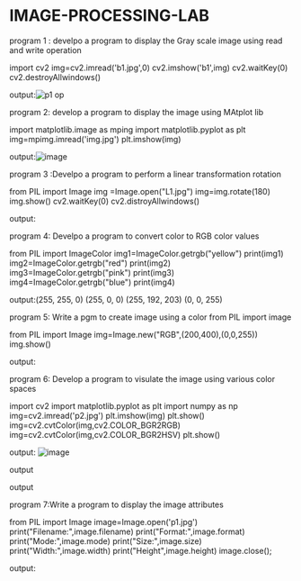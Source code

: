 # IMAGE-PROCESSING-LAB


program 1 : develpo a program to display the Gray scale image using read and write  operation

import cv2
img=cv2.imread('b1.jpg',0)
cv2.imshow('b1',img)
cv2.waitKey(0)
cv2.destroyAllwindows()

output:![p1 op](https://user-images.githubusercontent.com/99865210/173809761-c66e0bbd-5701-451a-8a3d-5b32f00b0b17.png)



program  2: develop a program to display the image using MAtplot lib


import matplotlib.image as mping
import matplotlib.pyplot as plt
img=mpimg.imread('img.jpg')
plt.imshow(img)

output:![image](https://user-images.githubusercontent.com/99865210/173810407-90c87e31-b982-447f-a650-7f18da4ece6c.png)

program 3 :Develpo a program to perform a linear transformation rotation

from PIL import Image
img =Image.open("L1.jpg")
img=img.rotate(180)
img.show()
cv2.waitKey(0)
cv2.distroyAllwindows()

output:<br>

program 4: Develpo a program to convert color to RGB color values

from PIL import ImageColor
img1=ImageColor.getrgb("yellow")
print(img1)
img2=ImageColor.getrgb("red")
print(img2)
img3=ImageColor.getrgb("pink")
print(img3)
img4=ImageColor.getrgb("blue")
print(img4)

output:(255, 255, 0)
(255, 0, 0)
(255, 192, 203)
(0, 0, 255)

program 5: Write a pgm to create image using a color from PIL import image

from PIL import Image
img=Image.new("RGB",(200,400),(0,0,255))
img.show()

output:<br>


program 6: Develop a program to visulate the image using various color spaces

import cv2
import matplotlib.pyplot as plt
import numpy as np
img=cv2.imread('p2.jpg')
plt.imshow(img)
plt.show()
img=cv2.cvtColor(img,cv2.COLOR_BGR2RGB)
img=cv2.cvtColor(img,cv2.COLOR_BGR2HSV)
plt.show()

output: ![image](https://user-images.githubusercontent.com/99865210/173813702-ca6d3deb-ab58-46c6-8c68-d7f03b330870.png)

output<br>

output<br>

program 7:Write  a program to display the image attributes 

from PIL import Image
image=Image.open('p1.jpg')
print("Filename:",image.filename)
print("Format:",image.format)
print("Mode:",image.mode)
print("Size:",image.size)
print("Width:",image.width)
print("Height",image.height)
image.close();

output:

